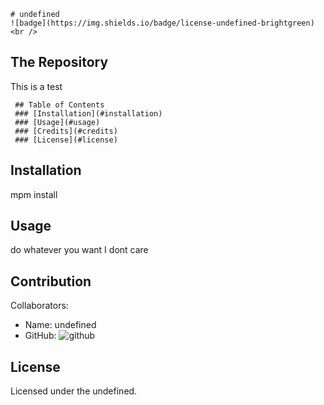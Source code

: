 
    # undefined
    ![badge](https://img.shields.io/badge/license-undefined-brightgreen)<br />
   ## The Repository
   This is a test
   
     ## Table of Contents
     ### [Installation](#installation)
     ### [Usage](#usage)
     ### [Credits](#credits)
     ### [License](#license)
   
   ## Installation
   mpm install
   ## Usage
   do whatever you want I dont care
   ## Contribution
   Collaborators: 
   * Name: undefined
   * GitHub: ![github](https://github.com/undefined)
   ## License
   Licensed under the undefined.
    
  